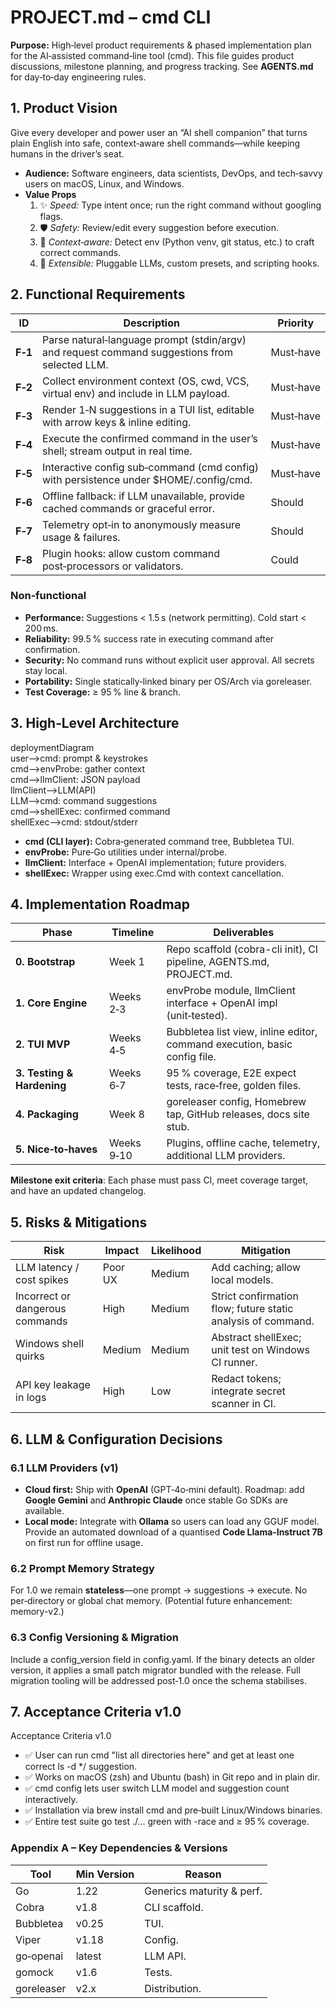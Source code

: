 # PROJECT.md – cmd CLI

**Purpose:** High‑level product requirements & phased implementation plan for the AI‑assisted command‑line tool (cmd). This file guides product discussions, milestone planning, and progress tracking. See **AGENTS.md** for day‑to‑day engineering rules.

## 1\. Product Vision

Give every developer and power user an “AI shell companion” that turns plain English into safe, context‑aware shell commands—while keeping humans in the driver’s seat.

- **Audience:** Software engineers, data scientists, DevOps, and tech‑savvy users on macOS, Linux, and Windows.
- **Value Props**
    1. ✨ _Speed:_ Type intent once; run the right command without googling flags.
    2. 🛡️ _Safety:_ Review/edit every suggestion before execution.
    3. 🧠 _Context‑aware:_ Detect env (Python venv, git status, etc.) to craft correct commands.
    4. 🔧 _Extensible:_ Pluggable LLMs, custom presets, and scripting hooks.

## 2\. Functional Requirements

| ID  | Description | Priority |
| --- | --- | --- |
| **F‑1** | Parse natural‑language prompt (stdin/argv) and request command suggestions from selected LLM. | Must‑have |
| **F‑2** | Collect environment context (OS, cwd, VCS, virtual env) and include in LLM payload. | Must‑have |
| **F‑3** | Render 1‑N suggestions in a TUI list, editable with arrow keys & inline editing. | Must‑have |
| **F‑4** | Execute the confirmed command in the user’s shell; stream output in real time. | Must‑have |
| **F‑5** | Interactive config sub‑command (cmd config) with persistence under $HOME/.config/cmd. | Must‑have |
| **F‑6** | Offline fallback: if LLM unavailable, provide cached commands or graceful error. | Should |
| **F‑7** | Telemetry opt‑in to anonymously measure usage & failures. | Should |
| **F‑8** | Plugin hooks: allow custom command post‑processors or validators. | Could |

### Non‑functional

- **Performance:** Suggestions < 1.5 s (network permitting). Cold start < 200 ms.
- **Reliability:** 99.5 % success rate in executing command after confirmation.
- **Security:** No command runs without explicit user approval. All secrets stay local.
- **Portability:** Single statically‑linked binary per OS/Arch via goreleaser.
- **Test Coverage:** ≥ 95 % line & branch.

## 3\. High‑Level Architecture

deploymentDiagram  
user-->cmd: prompt & keystrokes  
cmd-->envProbe: gather context  
cmd-->llmClient: JSON payload  
llmClient-->LLM(API)  
LLM-->cmd: command suggestions  
cmd-->shellExec: confirmed command  
shellExec-->cmd: stdout/stderr

- **cmd (CLI layer):** Cobra‑generated command tree, Bubbletea TUI.
- **envProbe:** Pure‑Go utilities under internal/probe.
- **llmClient:** Interface + OpenAI implementation; future providers.
- **shellExec:** Wrapper using exec.Cmd with context cancellation.

## 4\. Implementation Roadmap

| Phase | Timeline | Deliverables |
| --- | --- | --- |
| **0\. Bootstrap** | Week 1 | Repo scaffold (cobra-cli init), CI pipeline, AGENTS.md, PROJECT.md. |
| **1\. Core Engine** | Weeks 2‑3 | envProbe module, llmClient interface + OpenAI impl (unit‑tested). |
| **2\. TUI MVP** | Weeks 4‑5 | Bubbletea list view, inline editor, command execution, basic config file. |
| **3\. Testing & Hardening** | Weeks 6‑7 | 95 % coverage, E2E expect tests, race‑free, golden files. |
| **4\. Packaging** | Week 8 | goreleaser config, Homebrew tap, GitHub releases, docs site stub. |
| **5\. Nice‑to‑haves** | Weeks 9‑10 | Plugins, offline cache, telemetry, additional LLM providers. |

**Milestone exit criteria**: Each phase must pass CI, meet coverage target, and have an updated changelog.

## 5\. Risks & Mitigations

| Risk | Impact | Likelihood | Mitigation |
| --- | --- | --- | --- |
| LLM latency / cost spikes | Poor UX | Medium | Add caching; allow local models. |
| Incorrect or dangerous commands | High | Medium | Strict confirmation flow; future static analysis of command. |
| Windows shell quirks | Medium | Medium | Abstract shellExec; unit test on Windows CI runner. |
| API key leakage in logs | High | Low | Redact tokens; integrate secret scanner in CI. |

## 6\. LLM & Configuration Decisions

### 6.1 LLM Providers (v1)

- **Cloud first:** Ship with **OpenAI** (GPT‑4o‑mini default). Roadmap: add **Google Gemini** and **Anthropic Claude** once stable Go SDKs are available.
- **Local mode:** Integrate with **Ollama** so users can load any GGUF model. Provide an automated download of a quantised **Code Llama‑Instruct 7B** on first run for offline usage.

### 6.2 Prompt Memory Strategy

For 1.0 we remain **stateless**—one prompt → suggestions → execute. No per‑directory or global chat memory. (Potential future enhancement: memory-v2.)

### 6.3 Config Versioning & Migration

Include a config_version field in config.yaml. If the binary detects an older version, it applies a small patch migrator bundled with the release. Full migration tooling will be addressed post‑1.0 once the schema stabilises.

## 7\. Acceptance Criteria v1.0

Acceptance Criteria v1.0

- ✅ User can run cmd "list all directories here" and get at least one correct ls -d \*/ suggestion.
- ✅ Works on macOS (zsh) and Ubuntu (bash) in Git repo and in plain dir.
- ✅ cmd config lets user switch LLM model and suggestion count interactively.
- ✅ Installation via brew install cmd and pre‑built Linux/Windows binaries.
- ✅ Entire test suite go test ./... green with -race and ≥ 95 % coverage.

### Appendix A – Key Dependencies & Versions

| Tool | Min Version | Reason |
| --- | --- | --- |
| Go  | 1.22 | Generics maturity & perf. |
| Cobra | v1.8 | CLI scaffold. |
| Bubbletea | v0.25 | TUI. |
| Viper | v1.18 | Config. |
| go‑openai | latest | LLM API. |
| gomock | v1.6 | Tests. |
| goreleaser | v2.x | Distribution. |
